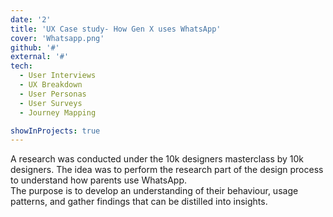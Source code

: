 ```yaml
---
date: '2'
title: 'UX Case study- How Gen X uses WhatsApp'
cover: 'Whatsapp.png'
github: '#'
external: '#'
tech:
  - User Interviews
  - UX Breakdown
  - User Personas
  - User Surveys
  - Journey Mapping

showInProjects: true
---
```


A research was conducted under the 10k designers masterclass by 10k designers. The idea was to  perform the research part of the design process to understand how parents use WhatsApp. </br>The purpose is to develop an understanding of their behaviour, usage patterns, and gather findings that can be distilled into insights.